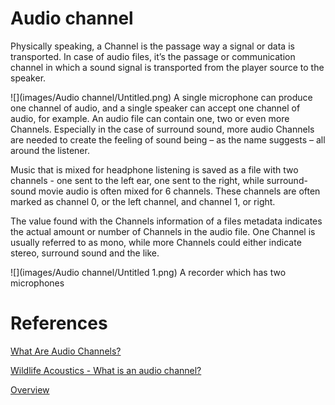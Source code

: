 # Audio channel

Physically speaking, a Channel is the passage way a signal or data is transported. In case of audio files, it’s the passage or communication channel in which a sound signal is transported from the player source to the speaker.

![](images/Audio channel/Untitled.png)
A single microphone can produce one channel of audio, and a single speaker can accept one channel of audio, for example. An audio file can contain one, two or even more Channels. Especially in the case of surround sound, more audio Channels are needed to create the feeling of sound being – as the name suggests – all around the listener.

Music that is mixed for headphone listening is saved as a file with two channels - one sent to the left ear, one sent to the right, while surround-sound movie audio is often mixed for 6 channels. These channels are often marked as channel 0, or the left channel, and channel 1, or right.

The value found with the Channels information of a files metadata indicates the actual amount or number of Channels in the audio file. One Channel is usually referred to as mono, while more Channels could either indicate stereo, surround sound and the like.

![](images/Audio channel/Untitled 1.png)
A recorder which has two microphones

# References

[What Are Audio Channels?](https://www.get-metadata.com/file-info/channels)

[Wildlife Acoustics - What is an audio channel?](https://www.wildlifeacoustics.com/support/technical-faq/136-song-meter-sm4/826-what-is-an-audio-channel)

[Overview](https://www.wildlifeacoustics.com/products/song-meter-sm4/overview)